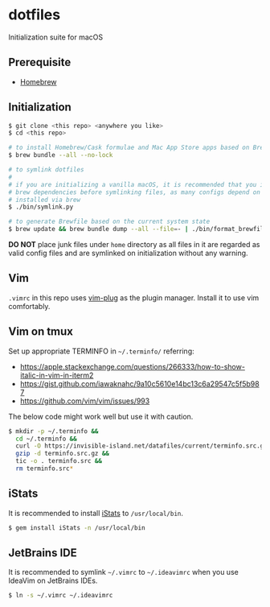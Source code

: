 # dotfiles

Initialization suite for macOS

## Prerequisite

- [Homebrew](https://brew.sh)

## Initialization

```bash
$ git clone <this repo> <anywhere you like>
$ cd <this repo>

# to install Homebrew/Cask formulae and Mac App Store apps based on Brewfile
$ brew bundle --all --no-lock

# to symlink dotfiles
#
# if you are initializing a vanilla macOS, it is recommended that you install
# brew dependencies before symlinking files, as many configs depend on apps
# installed via brew
$ ./bin/symlink.py

# to generate Brewfile based on the current system state
$ brew update && brew bundle dump --all --file=- | ./bin/format_brewfile.py > Brewfile
```

**DO NOT** place junk files under `home` directory as all files in it are regarded as valid config files and are symlinked on initialization without any warning.

## Vim

`.vimrc` in this repo uses [vim-plug](https://github.com/junegunn/vim-plug) as the plugin manager. Install it to use vim comfortably.

## Vim on tmux

Set up appropriate TERMINFO in `~/.terminfo/` referring:

- https://apple.stackexchange.com/questions/266333/how-to-show-italic-in-vim-in-iterm2
- https://gist.github.com/iawaknahc/9a10c5610e14bc13c6a29547c5f5b987
- https://github.com/vim/vim/issues/993

The below code might work well but use it with caution.

```bash
$ mkdir -p ~/.terminfo &&
  cd ~/.terminfo &&
  curl -O https://invisible-island.net/datafiles/current/terminfo.src.gz &&
  gzip -d terminfo.src.gz &&
  tic -o . terminfo.src &&
  rm terminfo.src*
```

## iStats

It is recommended to install [iStats](https://github.com/Chris911/iStats) to `/usr/local/bin`.

```bash
$ gem install iStats -n /usr/local/bin
```

## JetBrains IDE

It is recommended to symlink `~/.vimrc` to `~/.ideavimrc` when you use IdeaVim on JetBrains IDEs.

```bash
$ ln -s ~/.vimrc ~/.ideavimrc
```
